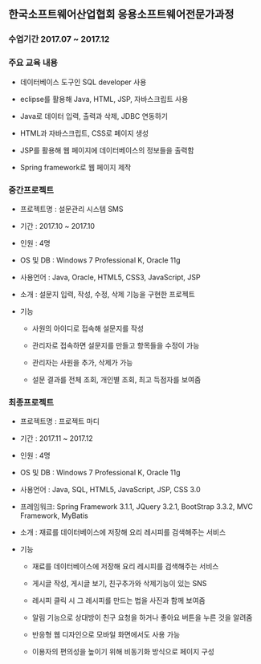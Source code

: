 ## 한국소프트웨어산업협회 응용소프트웨어전문가과정

### 수업기간 2017.07 ~ 2017.12

### 주요 교육 내용

* 데이터베이스 도구인 SQL developer 사용
  
* eclipse를 활용해 Java, HTML, JSP, 자바스크립트 사용
  
* Java로 데이터 입력, 출력과 삭제, JDBC 연동하기
  
* HTML과 자바스크립트, CSS로 페이지 생성
  
* JSP를 활용해 웹 페이지에 데이터베이스의 정보들을 출력함
  
* Spring framework로 웹 페이지 제작
  


### 중간프로젝트

* 프로젝트명 : 설문관리 시스템 SMS
  
* 기간 : 2017.10 ~ 2017.10
  
* 인원 : 4명
  
* OS 및 DB : Windows 7 Professional K, Oracle 11g
  
* 사용언어 : Java, Oracle, HTML5, CSS3, JavaScript, JSP
  
* 소개 : 설문지 입력, 작성, 수정, 삭제 기능을 구현한 프로젝트
  
* 기능
  
	* 사원의 아이디로 접속해 설문지를 작성
          
	* 관리자로 접속하면 설문지를 만들고 항목들을 수정이 가능
  
	* 관리자는 사원을 추가, 삭제가 가능
  
	* 설문 결과를 전체 조회, 개인별 조회, 최고 득점자를 보여줌
          


### 최종프로젝트

* 프로젝트명 : 프로젝트 마디
  
* 기간 : 2017.11 ~ 2017.12
  
* 인원 : 4명
  
* OS 및 DB : Windows 7 Professional K, Oracle 11g
  
* 사용언어 : Java, SQL, HTML5, JavaScript, JSP, CSS 3.0
  
* 프레임워크: Spring Framework 3.1.1, JQuery 3.2.1, BootStrap 3.3.2, MVC Framework, MyBatis
  
* 소개 : 재료를 데이터베이스에 저장해 요리 레시피를 검색해주는 서비스
  
* 기능
  
	* 재료를 데이터베이스에 저장해 요리 레시피를 검색해주는 서비스
          
	* 게시글 작성, 게시글 보기, 친구추가와 삭제기능이 있는 SNS
  
	* 레시피 클릭 시 그 레시피를 만드는 법을 사진과 함께 보여줌
  
	* 알림 기능으로 상대방이 친구 요청을 하거나 좋아요 버튼을 누른 것을 알려줌
	
	* 반응형 웹 디자인으로 모바일 화면에서도 사용 가능
	
	* 이용자의 편의성을 높이기 위해 비동기화 방식으로 페이지 구성
